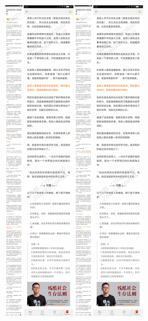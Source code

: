 ![](../../images/2016年12月/GX1230-如何请求老男人帮你做事.jpg)
![](../../images/2016年12月/GX1230-如何请求老男人帮你做事2.jpg)
![](../../images/2016年12月/GX1230-如何请求老男人帮你做事.jpg)
![](../../images/2016年12月/GX1230-如何请求老男人帮你做事2.jpg)
